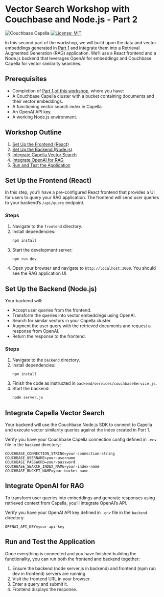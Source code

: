 # Vector Search Workshop with Couchbase and Node.js - Part 2

![Couchbase Capella](https://img.shields.io/badge/Couchbase_Capella-Enabled-red)
[![License: MIT](https://cdn.prod.website-files.com/5e0f1144930a8bc8aace526c/65dd9eb5aaca434fac4f1c34_License-MIT-blue.svg)](/LICENSE)

In this second part of the workshop, we will build upon the data and vector embeddings generated in [Part 1](https://github.com/hummusonrails/vector-search-nodejs-workshop) and integrate them into a Retrieval Augmented Generation (RAG) application. We’ll use a React frontend and a Node.js backend that leverages OpenAI for embeddings and Couchbase Capella for vector similarity searches.

## Prerequisites

- Completion of [Part 1 of this workshop](https://github.com/hummusonrails/vector-search-nodejs-workshop), where you have:
- A Couchbase Capella cluster with a bucket containing documents and their vector embeddings.
- A functioning vector search index in Capella.
- An OpenAI API key.
- A working Node.js environment.

## Workshop Outline

1. [Set Up the Frontend (React)](#set-up-the-frontend-react)
2. [Set Up the Backend (Node.js)](#set-up-the-backend-nodejs)
3. [Integrate Capella Vector Search](#integrate-capella-vector-search)
4. [Integrate OpenAI for RAG](#integrate-openai-for-rag)
5. [Run and Test the Application](#run-and-test-the-application)

## Set Up the Frontend (React)

In this step, you’ll have a pre-configured React frontend that provides a UI for users to query your RAG application. The frontend will send user queries to your backend’s `/api/query` endpoint.

### Steps

1. Navigate to the `frontend` directory.
2. Install dependencies:  
   ```bash
   npm install
   ```
3. Start the development server:
    ```bash
    npm run dev
    ```
4. Open your browser and navigate to `http://localhost:3000`. You should see the RAG application UI.

## Set Up the Backend (Node.js)

Your backend will:

* Accept user queries from the frontend.
* Transform the queries into vector embeddings using OpenAI.
* Search for similar vectors in your Capella cluster.
* Augment the user query with the retrieved documents and request a response from OpenAI.
* Return the response to the frontend.

### Steps

1. Navigate to the `backend` directory.
2. Install dependencies:  
   ```bash
   npm install
   ```
3. Finish the code as instructed in `backend/services/couchbaseService.js`. 
4. Start the backend:
    ```bash
    node server.js
    ```

## Integrate Capella Vector Search

Your backend will use the Couchbase Node.js SDK to connect to Capella and execute vector similarity queries against the index created in Part 1.

Verify you have your Couchbase Capella connection config defined in `.env` file in the `backend` directory:

```env
COUCHBASE_CONNECTION_STRING=your-connection-string
COUCHBASE_USERNAME=your-username
COUCHBASE_PASSWORD=your-password
COUCHBASE_SEARCH_INDEX_NAME=your-index-name
COUCHBASE_BUCKET_NAME=your-bucket-name
```

## Integrate OpenAI for RAG

To transform user queries into embeddings and generate responses using retrieved context from Capella, you’ll integrate OpenAI’s API.

Verify you have your OpenAI API key defined in `.env` file in the `backend` directory:

```env
OPENAI_API_KEY=your-api-key
```

## Run and Test the Application

Once everything is connected and you have finished building the functionality, you can run both the frontend and backend together:

1. Ensure the backend (node server.js in backend) and frontend (npm run dev in frontend) servers are running.
2. Visit the frontend URL in your browser.
3. Enter a query and submit it.
4. Frontend displays the response.
